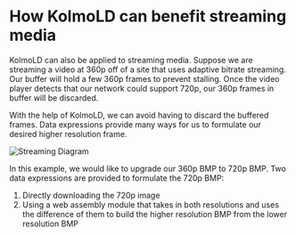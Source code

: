# How KolmoLD can benefit streaming media

KolmoLD can also be applied to streaming media. 
Suppose we are streaming a video at 360p off of a site that uses adaptive bitrate streaming.
Our buffer will hold a few 360p frames to prevent stalling. Once the video player detects that our network could support 720p, our 360p frames in buffer will be discarded. 

With the help of KolmoLD, we can avoid having to discard the buffered frames. 
Data expressions provide many ways for us to formulate our desired higher resolution frame. 

![Streaming Diagram](streaming_diagram.jpg)

In this example, we would like to upgrade our 360p BMP to 720p BMP.
Two data expressions are provided to formulate the 720p BMP:
1. Directly downloading the 720p image 
2. Using a web assembly module that takes in both resolutions and uses the difference of them to build the higher resolution BMP from the lower resolution BMP







